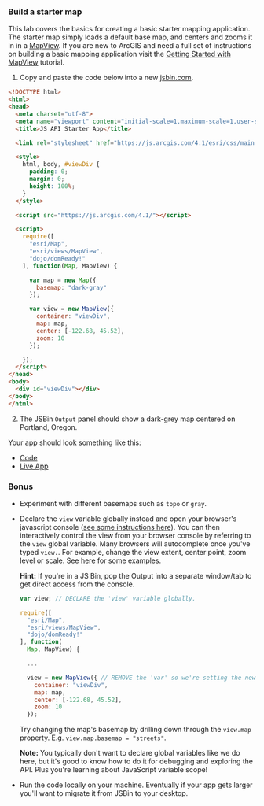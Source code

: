 ### Build a starter map

This lab covers the basics for creating a basic starter mapping application.
The starter map simply loads a default base map, and centers and zooms it in in a [MapView](https://developers.arcgis.com/javascript/latest/api-reference/esri-views-MapView.html).
If you are new to ArcGIS and need a full set of instructions on building a basic mapping application
visit the [Getting Started with MapView](https://developers.arcgis.com/javascript/latest/sample-code/get-started-mapview/index.html) tutorial.

1. Copy and paste the code below into a new [jsbin.com](http://jsbin.com).

  ```html
  <!DOCTYPE html>
  <html>
  <head>
    <meta charset="utf-8">
    <meta name="viewport" content="initial-scale=1,maximum-scale=1,user-scalable=no">
    <title>JS API Starter App</title>

    <link rel="stylesheet" href="https://js.arcgis.com/4.1/esri/css/main.css">

    <style>
      html, body, #viewDiv {
        padding: 0;
        margin: 0;
        height: 100%;
      }
    </style>

    <script src="https://js.arcgis.com/4.1/"></script>

    <script>
      require([
        "esri/Map",
        "esri/views/MapView",
        "dojo/domReady!"
      ], function(Map, MapView) {

        var map = new Map({
          basemap: "dark-gray"
        });

        var view = new MapView({
          container: "viewDiv",
          map: map,
          center: [-122.68, 45.52],
          zoom: 10
        });

      });
    </script>
  </head>
  <body>
    <div id="viewDiv"></div>
  </body>
  </html>
  ```

2. The JSBin `Output` panel should show a dark-grey map centered on Portland, Oregon.

Your app should look something like this:

 * [Code](index.html)
 * [Live App](https://esri.github.io/geodev-hackerlabs/develop/jsapi/create_starter_map/index.html)

### Bonus

* Experiment with different basemaps such as `topo` or `gray`.
* Declare the `view` variable globally instead and open your browser's javascript console ([see some instructions here](https://www.wickedlysmart.com/hfjsconsole/)). You can then interactively control the view from your browser console by referring to the `view` global variable. Many browsers will autocomplete once you've typed `view.`. For example, change the view extent, center point, zoom level or scale. See [here](https://developers.arcgis.com/javascript/latest/api-reference/esri-views-MapView.html) for some examples.

  **Hint:** If you're in a JS Bin, pop the Output into a separate window/tab to get direct access from the console.
  ``` javascript
  var view; // DECLARE the 'view' variable globally.

  require([
    "esri/Map",
    "esri/views/MapView",
    "dojo/domReady!"
  ], function(
    Map, MapView) {

    ...

    view = new MapView({ // REMOVE the 'var' so we're setting the new global 'view' variable.
      container: "viewDiv",
      map: map,
      center: [-122.68, 45.52],
      zoom: 10
    });
  ```
  Try changing the map's basemap by drilling down through the `view.map` property. E.g. `view.map.basemap = "streets"`.

  **Note:** You typically don't want to declare global variables like we do here, but it's good to know how to do it for debugging and exploring the API. Plus you're learning about JavaScript variable scope!
* Run the code locally on your machine. Eventually if your app gets larger you'll want to migrate it from JSBin to your desktop.
